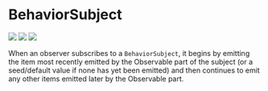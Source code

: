 # BehaviorSubject

[![](../../../assets/godev.svg?raw=true)](https://pkg.go.dev/github.com/reactivego/rx/test/BehaviorSubject?tab=doc)
[![](../../../assets/godoc.svg?raw=true)](https://godoc.org/github.com/reactivego/rx/test/BehaviorSubject)
[![](../../../assets/rx.svg?raw=true)](http://reactivex.io/documentation/subject.html)

When an observer subscribes to a `BehaviorSubject`, it begins by emitting the item most
recently emitted by the Observable part of the subject (or a seed/default
value if none has yet been emitted) and then continues to emit any other
items emitted later by the Observable part.
